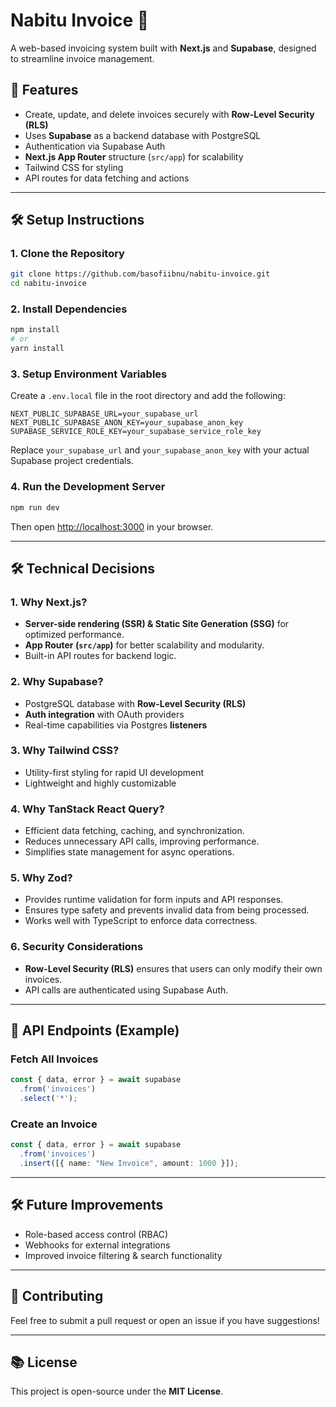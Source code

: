 # Nabitu Invoice 🧂

A web-based invoicing system built with **Next.js** and **Supabase**, designed to streamline invoice management.

## 🚀 Features
- Create, update, and delete invoices securely with **Row-Level Security (RLS)**
- Uses **Supabase** as a backend database with PostgreSQL
- Authentication via Supabase Auth
- **Next.js App Router** structure (`src/app`) for scalability
- Tailwind CSS for styling
- API routes for data fetching and actions

---

## 🛠 Setup Instructions

### **1. Clone the Repository**
```sh
git clone https://github.com/basofiibnu/nabitu-invoice.git
cd nabitu-invoice
```

### **2. Install Dependencies**
```sh
npm install
# or
yarn install
```

### **3. Setup Environment Variables**
Create a `.env.local` file in the root directory and add the following:
```env
NEXT_PUBLIC_SUPABASE_URL=your_supabase_url
NEXT_PUBLIC_SUPABASE_ANON_KEY=your_supabase_anon_key
SUPABASE_SERVICE_ROLE_KEY=your_supabase_service_role_key
```
Replace `your_supabase_url` and `your_supabase_anon_key` with your actual Supabase project credentials.

### **4. Run the Development Server**
```sh
npm run dev
```
Then open [http://localhost:3000](http://localhost:3000) in your browser.

---

## 🛠 Technical Decisions

### **1. Why Next.js?**
- **Server-side rendering (SSR) & Static Site Generation (SSG)** for optimized performance.
- **App Router (`src/app`)** for better scalability and modularity.
- Built-in API routes for backend logic.

### **2. Why Supabase?**
- PostgreSQL database with **Row-Level Security (RLS)**
- **Auth integration** with OAuth providers
- Real-time capabilities via Postgres **listeners**

### **3. Why Tailwind CSS?**
- Utility-first styling for rapid UI development
- Lightweight and highly customizable

### **4. Why TanStack React Query?**
- Efficient data fetching, caching, and synchronization.
- Reduces unnecessary API calls, improving performance.
- Simplifies state management for async operations.

### **5. Why Zod?**
- Provides runtime validation for form inputs and API responses.
- Ensures type safety and prevents invalid data from being processed.
- Works well with TypeScript to enforce data correctness.

### **6. Security Considerations**
- **Row-Level Security (RLS)** ensures that users can only modify their own invoices.
- API calls are authenticated using Supabase Auth.

---

## 🐝 API Endpoints (Example)
### **Fetch All Invoices**
```ts
const { data, error } = await supabase
  .from('invoices')
  .select('*');
```

### **Create an Invoice**
```ts
const { data, error } = await supabase
  .from('invoices')
  .insert([{ name: "New Invoice", amount: 1000 }]);
```

---

## 🛠 Future Improvements
- Role-based access control (RBAC)
- Webhooks for external integrations
- Improved invoice filtering & search functionality

---

## 🤝 Contributing
Feel free to submit a pull request or open an issue if you have suggestions!

---

## 📚 License
This project is open-source under the **MIT License**.

